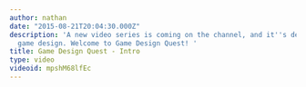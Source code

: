 ```yaml
---
author: nathan
date: "2015-08-21T20:04:30.000Z"
description: 'A new video series is coming on the channel, and it''s dedicated to
  game design. Welcome to Game Design Quest! '
title: Game Design Quest - Intro
type: video
videoid: mpshM68lfEc
---
```


